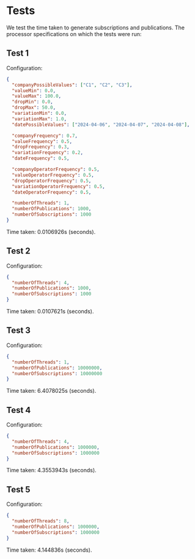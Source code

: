 # Tests

We test the time taken to generate subscriptions and publications.
The processor specifications on which the tests were run:

## Test 1

Configuration:

```json
{
  "companyPossibleValues": ["C1", "C2", "C3"],
  "valueMin": 0.0,
  "valueMax": 100.0,
  "dropMin": 0.0,
  "dropMax": 50.0,
  "variationMin": 0.0,
  "variationMax": 1.0,
  "datePossibleValues": ["2024-04-06", "2024-04-07", "2024-04-08"],

  "companyFrequency": 0.7,
  "valueFrequency": 0.5,
  "dropFrequency": 0.3,
  "variationFrequency": 0.2,
  "dateFrequency": 0.5,

  "companyOperatorFrequency": 0.5,
  "valueOperatorFrequency": 0.5,
  "dropOperatorFrequency": 0.5,
  "variationOperatorFrequency": 0.5,
  "dateOperatorFrequency": 0.5,

  "numberOfThreads": 1,
  "numberOfPublications": 1000,
  "numberOfSubscriptions": 1000
}
```

Time taken: 0.0106926s (seconds).

## Test 2

Configuration:

```json
{
  "numberOfThreads": 4,
  "numberOfPublications": 1000,
  "numberOfSubscriptions": 1000
}
```

Time taken: 0.0107621s (seconds).

## Test 3

Configuration:

```json
{
  "numberOfThreads": 1,
  "numberOfPublications": 10000000,
  "numberOfSubscriptions": 10000000
}
```

Time taken: 6.4078025s (seconds).

## Test 4

Configuration:

```json
{
  "numberOfThreads": 4,
  "numberOfPublications": 1000000,
  "numberOfSubscriptions": 1000000
}
```

Time taken: 4.3553943s (seconds).

## Test 5

Configuration:

```json
{
  "numberOfThreads": 8,
  "numberOfPublications": 1000000,
  "numberOfSubscriptions": 1000000
}
```

Time taken: 4.144836s (seconds).
